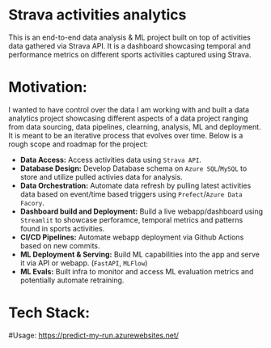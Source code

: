 # Strava activities analytics
This is an end-to-end data analysis & ML project built on top of activities data gathered via Strava API. 
It is a dashboard showcasing temporal and performance metrics on different sports activities captured using Strava.

# Motivation:
I wanted to have control over the data I am working with and built a data analytics project showcasing different aspects of a 
data project ranging from data sourcing, data pipelines, clearning, analysis, ML and deployment. It is meant to be an iterative process
that evolves over time. Below is a rough scope and roadmap for the project:
- **Data Access:** Access activities data using `Strava API`.
- **Database Design:** Develop Database schema on `Azure SQL`/`MySQL` to store and utilize pulled activies data for analysis.
- **Data Orchestration:** Automate data refresh by pulling latest activities data based on event/time based triggers using `Prefect`/`Azure Data Facory`.
- **Dashboard build and Deployment:** Build a live webapp/dashboard using `Streamlit` to showcase perforamce, temporal metrics and patterns found in sports activities.
- **CI/CD Pipelines:** Automate webapp deployment via Github Actions based on new commits.
- **ML Deployment & Serving:** Build ML capabilities into the app and serve it via API or webapp. (`FastAPI`, `MLFlow`)
- **ML Evals:** Built infra to monitor and access ML evaluation metrics and potentially automate retraining.

# Tech Stack:

#Usage:
https://predict-my-run.azurewebsites.net/

